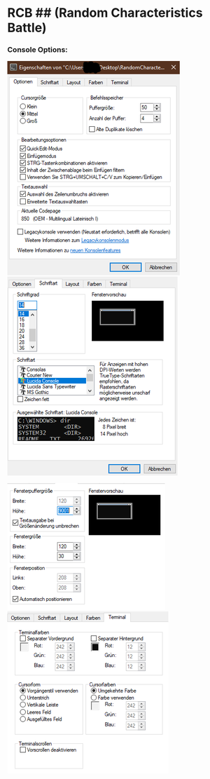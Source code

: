 # RCB ## (Random Characteristics Battle)

### Console Options:

![Image doesnt load](https://github.com/Blackture/RCB/blob/master/Assets/options.PNG "RCB Console Options") ![Image doesnt load](https://github.com/Blackture/RCB/blob/master/Assets/options2.PNG "RCB Console Options")

![Image doesnt load](https://github.com/Blackture/RCB/blob/master/Assets/options3.PNG "RCB Console Options") ![Image doesnt load](https://github.com/Blackture/RCB/blob/master/Assets/options4.PNG "RCB Console Options")